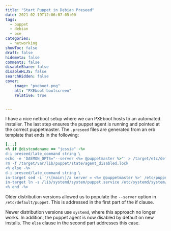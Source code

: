 ```yaml
---
title: "Start Puppet in Debian Preseed"
date: 2021-02-19T12:06:07-05:00
tags:
  - puppet
  - debian
  - pxe
categories:
  - networking
showToc: false
draft: false
hidemeta: false
comments: false
disableShare: false
disableHLJS: false
searchHidden: false
cover:
    image: "pxeboot.png"
    alt: "PXEboot bootscreen"
    relative: true


---
```


I have a nice netboot setup where we can PXEboot hosts to an automated
installer.  The last step ensures the puppet agent is running and
pointed at the correct puppetmaster.  The `.preseed` files are generated
from an erb template that ends in the following:

```ruby
[...]
<% if @distcodename == "jessie" -%>
d-i preseed/late_command string \
echo -e 'DAEMON_OPTS="--server <%= @puppetmaster %>"' > /target/etc/default/puppet ; \
rm -f /target/var/lib/puppet/state/agent_disabled.lock
<% else -%>
d-i preseed/late_command string \
in-target sed -i '/\[main\]/a server = <%= @puppetmaster %>' /etc/puppet/puppet.conf ; \
in-target ln -s /lib/systemd/system/puppet.service /etc/systemd/system/multi-user.target.wants/puppet.service
<% end -%>
```

Older distribution versions allowed us to populate the `--server` option
in `/etc/default/puppet`.  This is addressed in the first part of the if
clause.

Newer distribution versions use `systemd`, where this approach no longer
works.  In addition, the puppet agent is now disabled by default on new
installs.  The `else` clause in the second part addresses this case.
